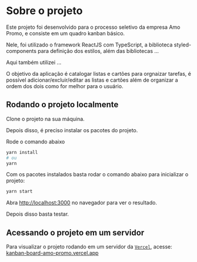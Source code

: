 # Sobre o projeto

Este projeto foi desenvolvido para o processo seletivo da empresa Amo Promo, e consiste em um quadro kanban básico.

Nele, foi utilizado o framework ReactJS com TypeScript, a biblioteca styled-components para definição dos estilos, além das bibliotecas ...

Aqui também utilizei ...

O objetivo da aplicação é catalogar listas e cartões para orgnaizar tarefas, é possível adicionar/excluir/editar as listas e cartões além de organizar a ordem dos dois como for melhor para o usuário.

## Rodando o projeto localmente

Clone o projeto na sua máquina.

Depois disso, é preciso instalar os pacotes do projeto.

Rode o comando abaixo

```bash
yarn install
# ou
yarn
```

Com os pacotes instalados basta rodar o comando abaixo para inicializar o projeto:

```bash
yarn start
```

Abra [http://localhost:3000](http://localhost:3000) no navegador para ver o resultado.

Depois disso basta testar.

## Acessando o projeto em um servidor

Para visualizar o projeto rodando em um servidor da [`Vercel`](https://vercel.com/), acesse: [kanban-board-amo-promo.vercel.app](https://kanban-board-amo-promo.vercel.app/)

